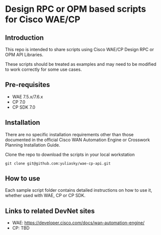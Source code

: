 # Design RPC or OPM based scripts for  Cisco WAE/CP

## Introduction
This repo is intended to share scripts using Cisco WAE/CP Design RPC or OPM API Libraries.

These scripts should be treated as examples and may need to be modified to work correctly
for some use cases.

## Pre-requisites
- WAE 7.5.x/7.6.x
- CP 7.0
- CP SDK 7.0

## Installation
There are no specific installation requirements other than those documented in the official
Cisco WAN Automation Engine or Crosswork Planning Installation Guide.

Clone the repo to download the scripts in your local workstation

    git clone git@github.com:yuliasky/wae-cp-api.git

## How to use

Each sample script folder contains detailed instructions on how to use it, whether used with
WAE, CP or CP SDK.

## Links to related DevNet sites
- WAE: https://developer.cisco.com/docs/wan-automation-engine/
- CP: TBD